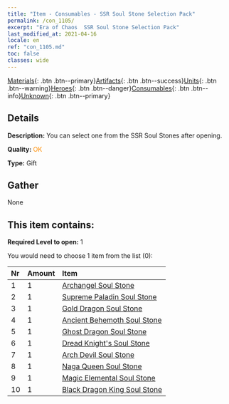 ```yaml
---
title: "Item - Consumables - SSR Soul Stone Selection Pack"
permalink: /con_1105/
excerpt: "Era of Chaos  SSR Soul Stone Selection Pack"
last_modified_at: 2021-04-16
locale: en
ref: "con_1105.md"
toc: false
classes: wide
---
```

 [Materials](/Items/){: .btn .btn--primary}[Artifacts](/Items/Artifacts/){: .btn .btn--success}[Units](/Items/Units/){: .btn .btn--warning}[Heroes](/Items/Heroes/){: .btn .btn--danger}[Consumables](/Items/Consumables/){: .btn .btn--info}[Unknown](/Items/Unknown/){: .btn .btn--primary}

## Details
 **Description:** You can select one from the SSR Soul Stones after opening.

 **Quality:** <span style="color: #FF8C00">OK</span>

 **Type:** Gift

## Gather

  None

## This item contains:

 **Required Level to open:** 1

 You would need to choose 1 item from the list (0):

  | Nr | Amount |     Item    |
  |:---|:-------|:------------|
  | 1 | 1 | [Archangel Soul Stone](/Items/unt_288/) |  | 
  | 2 | 1 | [Supreme Paladin Soul Stone](/Items/unt_289/) |  | 
  | 3 | 1 | [Gold Dragon Soul Stone](/Items/unt_295/) |  | 
  | 4 | 1 | [Ancient Behemoth Soul Stone](/Items/unt_311/) |  | 
  | 5 | 1 | [Ghost Dragon Soul Stone](/Items/unt_303/) |  | 
  | 6 | 1 | [Dread Knight's Soul Stone](/Items/unt_302/) |  | 
  | 7 | 1 | [Arch Devil Soul Stone](/Items/unt_318/) |  | 
  | 8 | 1 | [Naga Queen Soul Stone](/Items/unt_325/) |  | 
  | 9 | 1 | [Magic Elemental Soul Stone](/Items/unt_347/) |  | 
  | 10 | 1 | [Black Dragon King Soul Stone](/Items/unt_334/) |  | 
